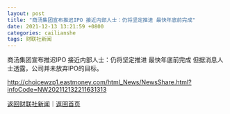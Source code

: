 ```yaml
---
layout: post
title: "商汤集团宣布推迟IPO 接近内部人士：仍将坚定推进 最快年底前完成"
date: 2021-12-13 13:21:59 +0800
categories: cailianshe
tags: 财联社新闻
---
```

商汤集团宣布推迟IPO 接近内部人士：仍将坚定推进 最快年底前完成
但据消息人士透露，公司并未放弃IPO的目标。

<http://choicewzp1.eastmoney.com/html_News/NewsShare.html?infoCode=NW202112132211631313>

[返回财联社新闻](//finews.withounder.com/cailianshe/)｜[返回首页](//finews.withounder.com/)